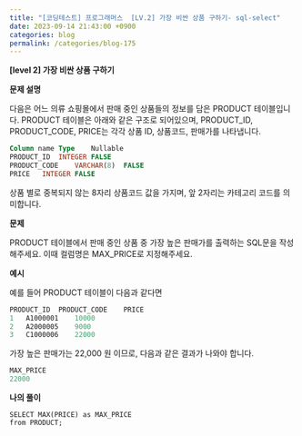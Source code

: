 ```yaml
---
title: "[코딩테스트] 프로그래머스  [LV.2] 가장 비싼 상품 구하기- sql-select"
date: 2023-09-14 21:43:00 +0900
categories: blog
permalink: /categories/blog-175
---
```



**[level 2] 가장 비싼 상품 구하기**



**문제 설명**

다음은 어느 의류 쇼핑몰에서 판매 중인 상품들의 정보를 담은 PRODUCT 테이블입니다. PRODUCT 테이블은 아래와 같은 구조로 되어있으며, PRODUCT_ID, PRODUCT_CODE, PRICE는 각각 상품 ID, 상품코드, 판매가를 나타냅니다.

```sql
Column name	Type	Nullable
PRODUCT_ID	INTEGER	FALSE
PRODUCT_CODE	VARCHAR(8)	FALSE
PRICE	INTEGER	FALSE
```

상품 별로 중복되지 않는 8자리 상품코드 값을 가지며, 앞 2자리는 카테고리 코드를 의미합니다.

**문제**

PRODUCT 테이블에서 판매 중인 상품 중 가장 높은 판매가를 출력하는 SQL문을 작성해주세요. 이때 컬럼명은 MAX_PRICE로 지정해주세요.





**예시**

예를 들어 PRODUCT 테이블이 다음과 같다면

```sql
PRODUCT_ID	PRODUCT_CODE	PRICE
1	A1000001	10000
2	A2000005	9000
3	C1000006	22000
```

가장 높은 판매가는 22,000 원 이므로, 다음과 같은 결과가 나와야 합니다.

```sql
MAX_PRICE
22000
```


**나의 풀이**

```
SELECT MAX(PRICE) as MAX_PRICE
from PRODUCT;

```



